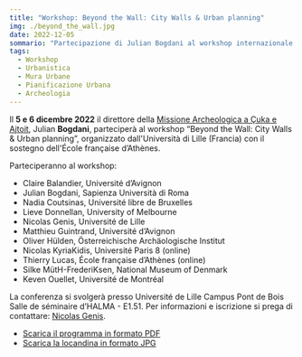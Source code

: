 ```yaml
---
title: "Workshop: Beyond the Wall: City Walls & Urban planning"
img: ./beyond_the_wall.jpg
date: 2022-12-05
sommario: "Partecipazione di Julian Bogdani al workshop internazionale “Beyond the Wall: City Walls & Urban planning”"
tags:
  - Workshop
  - Urbanistica
  - Mura Urbane
  - Pianificazione Urbana
  - Archeologia
---
```



Il **5 e 6 dicembre 2022** il direttore della [Missione Archeologica a Çuka e Ajtoit](../../ricerca/missione-archeologica-sapienza-a-cuka-e-ajtoit-albania/), Julian **Bogdani**, parteciperà al workshop “Beyond the Wall: City Walls & Urban planning”, organizzato dall'Università di Lille (Francia) con il sostegno dell'École française d’Athènes.

Parteciperanno al workshop:
- Claire Balandier, Université d’Avignon
- Julian Bogdani, Sapienza Università di Roma 
- Nadia Coutsinas, Université libre de Bruxelles 
- Lieve Donnellan, University of Melbourne 
- Nicolas Genis, Université de Lille
- Matthieu Guintrand, Université d’Avignon 
- Oliver Hülden, Österreichische Archäologische Institut 
- Nicolas KyriaKidis, Université Paris 8 (online) 
- Thierry Lucas, École française d’Athènes (online) 
- Silke MütH-FrederiKsen, National Museum of Denmark 
- Keven Ouellet, Université de Montréal

La conferenza si svolgerà presso Université de Lille Campus Pont de Bois Salle de séminaire d’HALMA - E1.51. Per informazioni e iscrizione si prega di contattare: [Nicolas Genis](mailto:nicolas.genis@univ-lille.fr).



- [Scarica il programma in formato PDF](./Affiche_BtW-Lille_2022.pdf)
- [Scarica la locandina in formato JPG](./beyond_the_wall.jpg)
